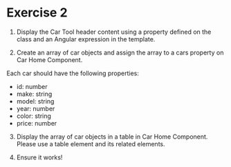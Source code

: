# Exercise 2

1. Display the Car Tool header content using a property defined on the class and an Angular expression in the template.

2. Create an array of car objects and assign the array to a cars property on Car Home Component.

Each car should have the following properties:

- id: number
- make: string
- model: string
- year: number
- color: string
- price: number

3. Display the array of car objects in a table in Car Home Component. Please use a table element and its related elements.

4. Ensure it works!